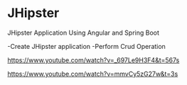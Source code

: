 # JHipster
JHipster Application Using Angular and Spring Boot

-Create JHipster application</b>
-Perform Crud Operation</b>

https://www.youtube.com/watch?v=_697Le9H3F4&t=567s

https://www.youtube.com/watch?v=mmvCy5zG27w&t=3s
